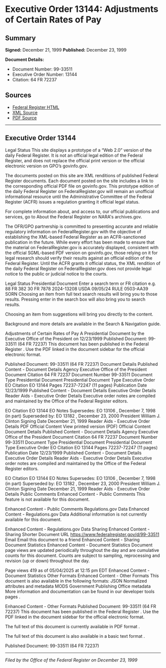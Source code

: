 # Executive Order 13144: Adjustments of Certain Rates of Pay

## Summary

**Signed:** December 21, 1999
**Published:** December 23, 1999

**Document Details:**
- Document Number: 99-33511
- Executive Order Number: 13144
- Citation: 64 FR 72237

## Sources
- [Federal Register HTML](https://www.federalregister.gov/documents/1999/12/23/99-33511/adjustments-of-certain-rates-of-pay)
- [XML Source](None)
- [PDF Source](https://www.govinfo.gov/content/pkg/FR-1999-12-23/pdf/99-33511.pdf)

---

## Executive Order 13144

Legal Status
This site displays a prototype of a “Web 2.0” version of the daily
Federal Register. It is not an official legal edition of the Federal
Register, and does not replace the official print version or the official
electronic version on GPO’s govinfo.gov.

The documents posted on this site are XML renditions of published Federal
Register documents. Each document posted on the site includes a link to the
corresponding official PDF file on govinfo.gov. This prototype edition of the
daily Federal Register on FederalRegister.gov will remain an unofficial
informational resource until the Administrative Committee of the Federal
Register (ACFR) issues a regulation granting it official legal status.

For complete information about, and access to, our official publications
and services, go to
About the Federal Register
on NARA's archives.gov.

The OFR/GPO partnership is committed to presenting accurate and reliable
regulatory information on FederalRegister.gov with the objective of
establishing the XML-based Federal Register as an ACFR-sanctioned
publication in the future. While every effort has been made to ensure that
the material on FederalRegister.gov is accurately displayed, consistent with
the official SGML-based PDF version on govinfo.gov, those relying on it for
legal research should verify their results against an official edition of
the Federal Register. Until the ACFR grants it official status, the XML
rendition of the daily Federal Register on FederalRegister.gov does not
provide legal notice to the public or judicial notice to the courts.

Legal Status
Presidential Document
Enter a search term or FR citation e.g.
88 FR 382
30 FR 7878
2024-13208
USDA
09/05/24
RULE
0503-AA39
SORN
Choosing an item from
full text search results
will bring you to those results. Pressing enter in the search box
will also bring you to search results.

Choosing an item from
suggestions
will bring you directly to the content.

Background and more details are available in the
Search & Navigation
guide.

Adjustments of Certain Rates of Pay
A Presidential Document by
the
Executive Office of the President
on
12/23/1999
Published Document: 99-33511 (64 FR 72237)
This document has been published in the
Federal Register
. Use the PDF linked in the document sidebar for the official electronic format.

Published Document: 99-33511 (64 FR 72237)
Document Details
Published Content - Document Details
Agency
Executive Office of the President
Document Citation
64 FR 72237
Document Number
99-33511
Document Type
Presidential Document
Presidential Document Type
Executive Order
EO Citation
EO 13144
Pages
72237-72247
(11 pages)
Publication Date
12/23/1999
Published Content - Document Details
Executive Order Details
Reader Aids - Executive Order Details
Executive order notes are compiled and maintained by the Office of the Federal Register editors.

EO Citation
EO 13144
EO Notes
Supersedes:
EO 13106
, December 7, 1998 (in part)
Superseded by:
EO 13182
, December 23, 2000
President
William J. Clinton
Signing Date
December 21, 1999
Reader Aids - Executive Order Details
PDF
Official Content
View printed version (PDF)
Official Content
Document Details
Published Content - Document Details
Agency
Executive Office of the President
Document Citation
64 FR 72237
Document Number
99-33511
Document Type
Presidential Document
Presidential Document Type
Executive Order
EO Citation
EO 13144
Pages
72237-72247
(11 pages)
Publication Date
12/23/1999
Published Content - Document Details
Executive Order Details
Reader Aids - Executive Order Details
Executive order notes are compiled and maintained by the Office of the Federal Register editors.

EO Citation
EO 13144
EO Notes
Supersedes:
EO 13106
, December 7, 1998 (in part)
Superseded by:
EO 13182
, December 23, 2000
President
William J. Clinton
Signing Date
December 21, 1999
Reader Aids - Executive Order Details
Public Comments
Enhanced Content - Public Comments
This feature is not available for this document.

Enhanced Content - Public Comments
Regulations.gov Data
Enhanced Content - Regulations.gov Data
Additional information is not currently available for this document.

Enhanced Content - Regulations.gov Data
Sharing
Enhanced Content - Sharing
Shorter Document URL
https://www.federalregister.gov/d/99-33511
Email
Email this document to a friend
Enhanced Content - Sharing
Document Statistics
Enhanced Content - Document Statistics
Document page views are updated periodically throughout the day and are
cumulative counts for this document. Counts are subject to sampling,
reprocessing and revision (up or down) throughout the day.

Page views
419
as of
05/04/2025 at 12:15 pm EDT
Enhanced Content - Document Statistics
Other Formats
Enhanced Content - Other Formats
This document is also available in the following formats:
JSON
Normalized attributes and metadata
MODS
Government Publishing Office metadata
More information and documentation can be found in our
developer tools pages
.

Enhanced Content - Other Formats
Published Document: 99-33511 (64 FR 72237)
This document has been published in the
Federal Register
. Use the PDF linked in the document sidebar for the official electronic format.

The full text of this document is currently available in
PDF format
.

The full text of this document is
also available
in
a basic text format
.

Published Document: 99-33511 (64 FR 72237)

---

*Filed by the Office of the Federal Register on December 23, 1999*
